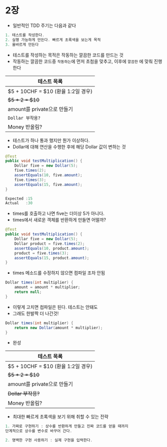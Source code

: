 # 2장

- 일반적인 TDD 주기는 다음과 같다

```java
1. 테스트를 작성한다. 
2. 실행 가능하게 만든다. 빠르게 초록색을 보는게 목적
3. 올바르게 만든다
```

- 테스트를 작성하는 목적은 작동하는 깔끔한 코드를 만드는 것
- 작동하는 깔끔한 코드중 `작동하는`에 먼저 초첨을 맞추고, 이후에 `깔끔한` 에 맞춰 진행한다

| 테스트 목록 |
| - |
| $5 + 10CHF = $10 (환율 1:2일 경우) |
| ~~$5 * 2 = $10~~ |
| amount를 private으로 만들기 |
| `Dollar 부작용?` |
| Money 반올림? |

- 테스트가 하나 통과 했지만 뭔가 이상하다.
- Dollar에 대해 연산을 수행한 후에 해당 Dollar 값이 변하는 것

```java
@Test
public void testMultiplication() {
    Dollar five = new Dollar(5);
    five.times(2);
    assertEquals(10, five.amount);
    five.times(3);
    assertEquals(15, five.amount);
}

Expected :15
Actual   :30
```

- times를 호출하고 나면 five는 더이상 5가 아니다.
- times에서 새로운 객체를 반환하게 만들면 어떨까?

```java
@Test
public void testMultiplication() {
    Dollar five = new Dollar(5);
    Dollar product = five.times(2);
    assertEquals(10, product.amount);
    product = five.times(3);
    assertEquals(15, product.amount);
}
```

- times 메소드를 수정하지 않으면 컴파일 조차 안됨

```java
Dollar times(int multiplier) {
    amount = amount * multiplier;
    return null;
}
```

- 이렇게 고치면 컴파일은 된다. 테스트는 안돼도
- 그래도 한발짝 더 나간것!

```java
Dollar times(int multiplier) {
    return new Dollar(amount * multiplier);
}
```

- 완성

| 테스트 목록 |
| - |
| $5 + 10CHF = $10 (환율 1:2일 경우) |
| ~~$5 * 2 = $10~~ |
| amount를 private으로 만들기 |
| ~~Dollar 부작용?~~ |
| Money 반올림? |

- 최대한 빠르게 초록색을 보기 위해 취할 수 있는 전략

```java
1. 가짜로 구현하기 : 상수를 반환하게 만들고 진짜 코드를 얻을 때까지
단계적으로 상수를 변수로 바꾸어 간다.

2. 명백한 구현 사용하기 : 실제 구현을 입력한다.
```